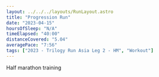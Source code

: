 ```yaml
---
layout: ../../../layouts/RunLayout.astro
title: "Progression Run"
date: "2023-04-15"
hoursOfSleep: "N/A"
timeElapsed: "40:00"
distanceCovered: "5.04"
averagePace: "7:56"
tags: ["2023 - Trilogy Run Asia Leg 2 - HM", "Workout"]
---
```


Half marathon training
